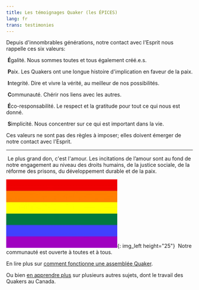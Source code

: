 ```yaml
---
title: Les témoignages Quaker (les ÉPICES)
lang: fr
trans: testimonies
---
```

Depuis d'innombrables générations, notre contact avec l'Esprit nous rappelle ces six valeurs:

<i class="fab fa-creative-commons-nd fa-fw fa-2x color-1-dark-text down_a_bit_more"></i> &nbsp;<b>É</b>galité. Nous sommes toutes et tous également créé.e.s.

<i class="fas fa-dove fa-fw fa-2x color-1-light-text down_a_bit_more"></i> &nbsp;<b>P</b>aix. Les Quakers ont une longue histoire d'implication en faveur de la paix. 

<i class="fas fa-handshake fa-fw fa-2x color-1-dark-text down_a_bit_more"></i> &nbsp;<b>I</b>ntegrité. Dire et vivre la vérité, au meilleur de nos possibilités.

<i class="fas fa-comments fa-fw fa-2x color-1-text down_a_bit_more"></i> &nbsp;<b>C</b>ommunauté. Chérir nos liens avec les autres.

<i class="fab fa-pagelines fa-fw fa-2x down_a_bit_more leaf"></i>  &nbsp;<b>É</b>co-responsabilité. Le respect et la gratitude pour tout ce qui nous est donné.

<i class="far fa-circle fa-fw fa-2x color-1-text down_a_bit_more"></i> &nbsp;<b>S</b>implicité. Nous concentrer sur ce qui est important dans la vie.
<br>

Ces valeurs ne sont pas des règles à imposer; elles doivent émerger de notre contact avec l'Esprit.

*************

<i class="fas fa-heart fa-fw fa-2x down_a_bit_more heart"></i> &nbsp;Le plus grand don, c'est l'amour. Les incitations de l’amour sont au fond de notre engagement au niveau des droits humains, de la justice sociale, de la réforme des prisons, du développement durable et de la paix.
  
![](/assets/images/Rainbow-Flag.jpg){: img_left height="25"} &nbsp;Notre communauté est ouverte à toutes et à tous.

En lire plus sur [comment fonctionne une assemblée Quaker](/a_propos).

Ou bien [en apprendre plus](/liens_histoire) sur plusieurs autres sujets, dont le travail des Quakers au Canada.
